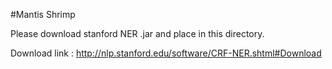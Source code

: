 #Mantis Shrimp

Please download stanford NER .jar and place in this directory.

Download link : http://nlp.stanford.edu/software/CRF-NER.shtml#Download
